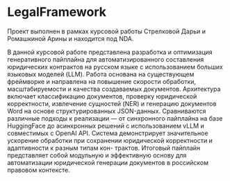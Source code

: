 # LegalFramework

Проект выполнен в рамках курсовой работы Стрелковой Дарьи и Ромашкиной Арины и находится под NDA.

В данной курсовой работе представлена разработка и оптимизация генеративного пайплайна для автоматизированного составления юридических контрактов на русском языке с использованием больших языковых моделей (LLM). Работа основана на существующем фреймворке и направлена на повышение скорости обработки, масштабируемости и качества создаваемых документов. Архитектура включает классификацию документов, проверку юридической корректности, извлечение сущностей (NER) и генерацию документов Word на основе структурированных JSON-данных. Сравниваются различные подходы к реализации — от синхронного пайплайна на базе HuggingFace до асинхронных решений с использованием vLLM и совместимых с OpenAI API. Система демонстрирует значительное ускорение обработки при сохранении юридической корректности и адаптивности к разным типам кон-
трактов. Итоговый пайплайн представляет собой модульную и эффективную основу для автоматизации юридической генерации документов в российском правовом контексте.
